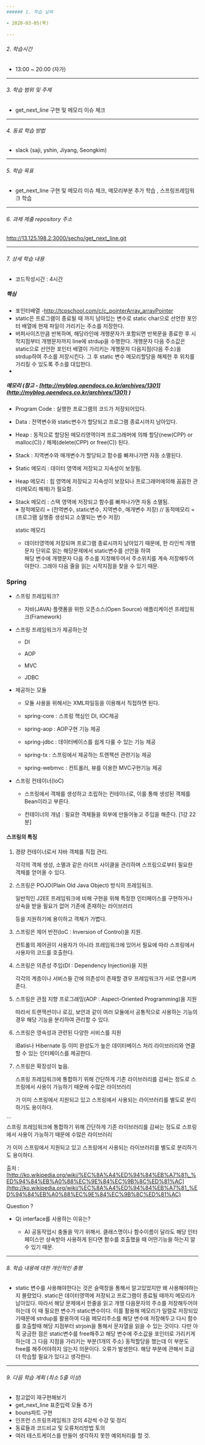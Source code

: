 ```yaml
---
###### 1. 학습 날짜

- 2020-03-05(목)
 
---
```

###### 2. 학습시간

- 13:00 ~ 20:00 (자가)

---
###### 3. 학습 범위 및 주제

- get_next_line 구현 및 메모리 이슈 체크

---
###### 4. 동료 학습 방법 

- slack (saji, yshin, Jiyang, Seongkim)

---
###### 5. 학습 목표 

- get_next_line 구현 및 메모리 이슈 체크, 메모리부분 추가 학습 , 스프링프레임워크 학습

---
###### 6. 과제 제출 repository 주소

http://13.125.198.2:3000/secho/get_next_line.git

---
###### 7. 상세 학습 내용

- 코드작성시간 : 4시간

##### 핵심

- 포인터배열 -http://tcpschool.com/c/c_pointerArray_arrayPointer
- static은 프로그램이 종료될 때 까지 남아있는 변수로 static char으로 선언한 포인터 배열에 현재 파일이 가리키는 주소를 저장한다.
- 버퍼사이즈만큼 반복하며, 해당라인에 개행문자가 포함되면 반복문을 종료한 후 시작지점부터 개행문자까지 line에 strdup을 수행한다. 개행문자 다음 주소값은 static으로 선언한 포인터 배열이 가리키는 개행문자 다음지점(다음 주소)을 strdup하여 주소를 저장시킨다. 그 후 static 변수 메모리할당을 해제한 후 위치를 가리킬 수 있도록 주소를 대입한다.
- 

##### 메모리 (참고 - [http://myblog.opendocs.co.kr/archives/1301](http://myblog.opendocs.co.kr/archives/1301) )



-   Program Code : 실행한 프로그램의 코드가 저장되어있다.
    
-   Data : 전역변수와 static변수가 할당되고 프로그램 종료시까지 남아있다.
    
-   Heap : 동적으로 할당된 메모리영역이며 프로그래머에 의해 할당(new(CPP) or malloc(C)) / 해제(delete(CPP) or free(C)) 된다.
    
-   Stack : 지역변수와 매개변수가 할당되고 함수를 빠져나가면 자동 소멸된다.
    
-   Static 메모리 : 데이터 영역에 저장되고 지속성이 보장됨.
    
-   Heap 메모리 : 힙 영역에 저장되고 지속성이 보장되나 프로그래머에의해 꼼꼼한 관리(메모리 해제)가 필요함.
    
-   Stack 메모리 : 스택 영역에 저장되고 함수를 빠져나가면 자동 소멸됨.  
    ※ 정적메모리 = (전역변수, static변수, 지역변수, 매개변수 저장) // 동적메모리 = (프로그램 실행중 생성되고 소멸되는 변수 저장)
    
    static 메모리
    
    -   데이터영역에 저장되며 프로그램 종료시까지 남아있기 때문에, 한 라인씩 개행문자 단위로 읽는 해당문제에서 static변수를 선언을 하여  
        해당 변수에 개행문자 다음 주소를 지정해두어서 주소위치를 계속 저장해두어야한다. 그래야 다음 줄을 읽는 시작지점을 찾을 수 있기 때문.
        
        
        
        
### Spring

-   스프링 프레임워크?
    
    -   자바(JAVA) 플랫폼을 위한 오픈소스(Open Source) 애플리케이션 프레임워크(Framework)
-   스프링 프레임워크가 제공하는것
    
    -   DI
        
    -   AOP
        
    -   MVC
        
    -   JDBC
        

-   제공하는 모듈
    
    -   모듈 사용을 위해서는 XML파일등을 이용해서 직접하면 된다.
        
    -   spring-core : 스프링 핵심인 DI, IOC제공
        
    -   spring-aop : AOP구현 기능 제공
        
    -   spring-jdbc : 데이터베이스를 쉽게 다룰 수 있는 기능 제공
        
    -   spring-tx : 스프링에서 제공하는 트랜젝션 관련기능 제공
        
    -   spring-webmvc : 컨트롤러, 뷰를 이용한 MVC구현기능 제공
        

-   스프링 컨테이너(IoC)
    
    -   스프링에서 객체를 생성하고 조립하는 컨테이너로, 이를 통해 생성된 객체를 Bean이라고 부른다.
        
    -   컨테이너의 개념 : 필요한 객체들을 외부에 만들어놓고 주입을 해준다. \[1강 22분\]
        

#### 스프링의 특징

1.  경량 컨테이너로서 자바 객체를 직접 관리.
    
    각각의 객체 생성, 소멸과 같은 라이프 사이클을 관리하며 스프링으로부터 필요한 객체를 얻어올 수 있다.
    
2.  스프링은 POJO(Plain Old Java Object) 방식의 프레임워크.
    
    일반적인 J2EE 프레임워크에 비해 구현을 위해 특정한 인터페이스를 구현하거나 상속을 받을 필요가 없어 기존에 존재하는 라이브러리
    
    등을 지원하기에 용이하고 객체가 가볍다.
    
3.  스프링은 제어 반전(IoC : Inversion of Control)을 지원.
    
    컨트롤의 제어권이 사용자가 아니라 프레임워크에 있어서 필요에 따라 스프링에서 사용자의 코드를 호출한다.
    
4.  스프링은 의존성 주입(DI : Dependency Injection)을 지원
    
    각각의 계층이나 서비스들 간에 의존성이 존재할 경우 프레임워크가 서로 연결시켜준다.
    
5.  스프링은 관점 지향 프로그래밍(AOP : Aspect-Oriented Programming)을 지원
    
    따라서 트랜잭션이나 로깅, 보안과 같이 여러 모듈에서 공통적으로 사용하는 기능의 경우 해당 기능을 분리하여 관리할 수 있다.
    
6.  스프링은 영속성과 관련된 다양한 서비스를 지원
    
    iBatis나 Hibernate 등 이미 완성도가 높은 데이터베이스 처리 라이브러리와 연결할 수 있는 인터페이스를 제공한다.
    
7.  스프링은 확장성이 높음.
    
    스프링 프레임워크에 통합하기 위해 간단하게 기존 라이브러리를 감싸는 정도로 스프링에서 사용이 가능하기 때문에 수많은 라이브러리
    
    가 이미 스프링에서 지원되고 있고 스프링에서 사용되는 라이브러리를 별도로 분리하기도 용이하다.
    

\`\`\`  
스프링 프레임워크에 통합하기 위해 간단하게 기존 라이브러리를 감싸는 정도로 스프링에서 사용이 가능하기 때문에 수많은 라이브러리

가 이미 스프링에서 지원되고 있고 스프링에서 사용되는 라이브러리를 별도로 분리하기도 용이하다.

출처 : [http://ko.wikipedia.org/wiki/%EC%8A%A4%ED%94%84%EB%A7%81\_%ED%94%84%EB%A0%88%EC%9E%84%EC%9B%8C%ED%81%AC](http://ko.wikipedia.org/wiki/%EC%8A%A4%ED%94%84%EB%A7%81_%ED%94%84%EB%A0%88%EC%9E%84%EC%9B%8C%ED%81%AC)

Question ?

-   Q) interface를 사용하는 이유는?
    
    -   A) 공동작업시 충돌을 막기 위해서. 클래스명이나 함수이름이 달라도 해당 인터페이스만 상속받아 사용하게 된다면 함수를 호출했을 때 어떤기능을 하는지 알 수 있기 때문.

---
###### 8. 학습 내용에 대한 개인적인 총평

- static 변수를 사용해야한다는 것은 슬랙창을 통해서 알고있었지만 왜 사용해야하는지 몰랐었다. static은 데이터영역에 저장되고 프로그램이 종료될 때까지 메모리가 남아있다. 따라서 해당 문제에서 한줄을 읽고 개행 다음문자의 주소를 저장해두어야하는데 이 때 필요한 변수가 static변수이다. 이를 활용해 메모리가 일렬로 저장되있기때문에 strdup를 활용하여 다음 메모리주소를 해당 변수에 저장해두고 다시 함수를 호출할때 해당 지점부터 strjoin을 통해서 문자열을 읽을 수 있는 것이다. 다만 아직 궁금한 점은 static변수를 free해주고 해당 변수에 주소값을 포인터로 가리키게 하는데 그 다음 지점을 가리키는 부분(1개의 주소) 동적할당을 했는데 이 부분도 free를 해주어야하지 않는지 의문이다. 오류가 발생한다. 해당 부분에 관해서 조금 더 학습할 필요가 있다고 생각한다.

---
###### 9. 다음 학습 계획 (최소 5줄 이상)

- 참고없이 재구현해보기
- get_next_line 표준입력 모듈 추가
- bouns파트 구현
- 인프런 스프링프레임워크 강의 4강씩 수강 및 정리
- 동료들과 코드비교 및 오류처리방법 토의
- 여러 테스트케이스를 만들어 생각하지 못한 예외처리를 할 것.